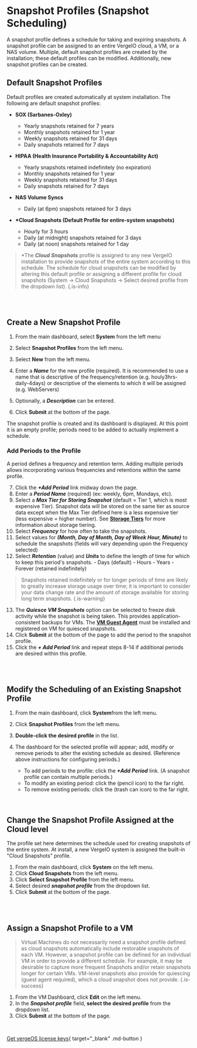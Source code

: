

# Snapshot Profiles (Snapshot Scheduling)

A snapshot profile defines a schedule for taking and expiring snapshots. A snapshot profile can be assigned to an entire VergeIO cloud, a VM, or a NAS volume.  Multiple, default snapshot profiles are created by the installation; these default profiles can be modified. Additionally, new snapshot profiles can be created.



## Default Snapshot Profiles

Default profiles are created automatically at system installation. The following are default snapshot profiles:

- **SOX (Sarbanes-Oxley)**

   -   Yearly snapshots retained for 7 years
   -   Monthly snapshots retained for 1 year
   -   Weekly snapshots retained for 31 days
   -   Daily snapshots retained for 7 days

- **HIPAA (Health Insurance Portability & Accountability Act)**

   -   Yearly snapshots retained indefinitely (no expiration)
   -   Monthly snapshots retained for 1 year
   -   Weekly snapshots retained for 31 days
   -   Daily snapshots retained for 7 days

- **NAS Volume Syncs**

  -   Daily (at 6pm) snapshots retained for 3 days

- **\*Cloud Snapshots (Default Profile for entire-system snapshots)**

   -   Hourly for 3 hours
   -   Daily (at midnight) snapshots retained for 3 days
   -   Daily (at noon) snapshots retained for 1 day

> \*The ***Cloud Snapshots*** profile is assigned to any new VergeIO installation to provide snapshots of the entire system according to this schedule. The schedule for cloud snapshots can be modified by altering this default profile or assigning a different profile for cloud snapshots (System -> Cloud Snapshots -> Select desired profile from the dropdown list). {.is-info}



<br>
<br>

## Create a New Snapshot Profile

1.  From the main dashboard, select **System** from the left menu
2.  Select **Snapshot Profiles** from the left menu.
3.  Select **New** from the left menu.
4.  Enter a ***Name*** for the new profile (required).  It is recommended to use a name that is descriptive of the frequency/retention (e.g. houly3hrs-daily-4days) or descriptive of the elements to which it will be assigned (e.g. WebServers)

5.  Optionally, a ***Description*** can be entered.
6.  Click **Submit** at the bottom of the page.

The snapshot profile is created and its dashboard is displayed. At this point it is an empty profile; periods need to be added to actually implement a schedule.

### Add Periods to the Profile
A period defines a frequency and retention term. Adding multiple periods allows incorporating various frequencies and retentions within the same profile. 


7.  Click the ***+Add Period*** link midway down the page.
8.  Enter a ***Period Name*** (required) (ex: weekly, 6pm, Mondays, etc).
9.  Select a ***Max Tier for Storing Snapshot*** (default = Tier 1, which is most expensive Tier). Snapshot data will be stored on the same tier as source data except when the Max Tier defined here is a less expensive tier (less expensive = higher number). See [**Storage Tiers**](../ProductGuide/storagetiers) for more information about storage tiering.
10.  Select ***Frequency*** for how often to take the snapshots.
11.  Select values for ***(Month, Day of Month, Day of Week Hour, Minute)*** to schedule the snapshots (fields will vary depending upon the Frequency selected)
12.  Select ***Retention*** (value) and ***Units*** to define the length of time for which to keep this period's snapshots.
    -   Days (default)
    -   Hours
    -   Years
    -   Forever (retained indefinitely)

> Snapshots retained indefinitely or for longer periods of time are likely to greatly increase storage usage over time; it is important to consider your data change rate and the amount of storage available for storing long term snapshots. {.is-warning}

13.  The ***Quiesce VM Snapshots*** option can be selected to freeze disk activity while the snapshot is being taken. This provides application-consistent backups for VMs. The [**VM Guest Agent**](../ProductGuide/VMguestagent) must be installed and registered on VM for quiesced snapshots.
14.  Click **Submit** at the bottom of the page to add the period to the snapshot profile.
15.  Click the ***\+ Add Period*** link and repeat steps 8-14  if additional periods are desired within this profile.

<br>
<br>


## Modify the Scheduling of an Existing Snapshot Profile

1.  From the main dashboard, click **System**from the left menu.
2.  Click **Snapshot Profiles** from the left menu.
3.  **Double-click the desired profile** in the list.
4.  The dashboard for the selected profile will appear; add, modify or remove periods to alter the existing schedule as desired. (Reference above instructions for configuring periods.)
    -   To add periods to the profile: click the ***+Add Period*** link. (A snapshot profile can contain multiple periods.)
    -   To modify an existing period: click the (pencil icon) to the far right.
    -   To remove existing periods: click the (trash can icon) to the far right.
    
    <br>
    <br>
    

## Change the Snapshot Profile Assigned at the Cloud level

The profile set here determines the schedule used for creating snapshots of the entire system. At install, a new VergeIO system is assigned the built-in "Cloud Snapshots" profile. 

1.  From the main dashboard, click **System** on the left menu.
2.  Click **Cloud Snapshots** from the left menu.
3.  Click **Select Snapshot Profile** from the left menu.
4.  Select desired ***snapshot profile*** from the dropdown list.
5.  Click **Submit** at the bottom of the page.


<br>
<br>

## Assign a Snapshot Profile to a VM

> Virtual Machines do not necessarily need a snapshot profile defined as cloud snapshots automatically include restorable snapshots of each VM. However, a snapshot profile can be defined for an individual VM in order to provide a different schedule. For example, it may be desirable to capture more frequent Snapshots and/or retain snapshots longer for certain VMs. VM-level snapshots also provide for quiescing (guest agent required), which a cloud snapshot does not provide. {.is-success}

1.  From the VM Dashboard, click **Edit** on the left menu.
2.  In the ***Snapshot profile*** field, **select the desired profile** from the dropdown list.
3.  Click **Submit** at the bottom of the page.


<br>

[Get vergeOS license keys](https://www.verge.io/test-drive){ target="_blank" .md-button }